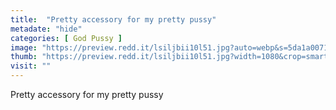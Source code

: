 ```yaml
---
title:  "Pretty accessory for my pretty pussy"
metadate: "hide"
categories: [ God Pussy ]
image: "https://preview.redd.it/lsiljbii10l51.jpg?auto=webp&s=5da1a00711ae28a217083551fb8db05994a6b8e0"
thumb: "https://preview.redd.it/lsiljbii10l51.jpg?width=1080&crop=smart&auto=webp&s=8b48fb4893900c471e480af9a040c8cee1431328"
visit: ""
---
```

Pretty accessory for my pretty pussy
